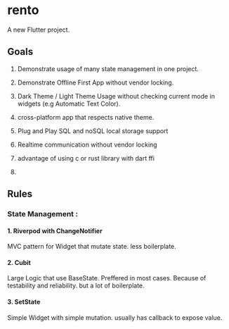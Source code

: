 # rento

A new Flutter project.

## Goals

1. Demonstrate usage of many state management in one project.

2. Demonstrate Offline First App without vendor locking.

3. Dark Theme / Light Theme Usage without checking current mode in widgets (e.g Automatic Text Color).

4. cross-platform app that respects native theme.

5. Plug and Play SQL and noSQL local storage support

6. Realtime communication without vendor locking

7. advantage of using c or rust library with dart ffi

8. 



## Rules

### State Management :

#### 1. Riverpod with ChangeNotifier

MVC pattern for Widget that mutate state. less boilerplate.

#### 2. Cubit

Large Logic that use BaseState. Preffered in most cases. Because of testability and reliability. but a lot of boilerplate.

#### 3. SetState

Simple Widget with simple mutation. usually has callback to expose value.
